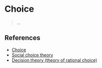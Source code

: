 # Choice

> ...

## References

- [Choice](https://en.wikipedia.org/wiki/Choice)
- [Social choice theory](https://en.wikipedia.org/wiki/Social_choice_theory)
- [Decision theory (theory of rational choice)](https://en.wikipedia.org/wiki/Decision_theory)
